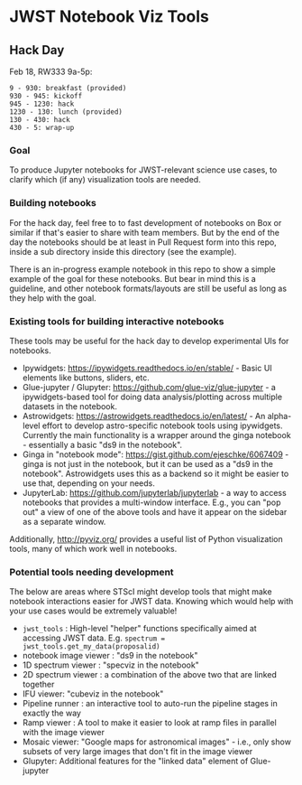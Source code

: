 # JWST Notebook Viz Tools

## Hack Day

Feb 18, RW333 9a-5p:
```
9 - 930: breakfast (provided)
930 - 945: kickoff
945 - 1230: hack
1230 - 130: lunch (provided)
130 - 430: hack
430 - 5: wrap-up
```

### Goal

To produce Jupyter notebooks for JWST-relevant science use cases, to clarify which (if any) visualization tools are needed.

### Building notebooks

For the hack day, feel free to to fast development of notebooks on Box or similar if that's easier to share with team members.  But by the end of the day the notebooks should be at least in Pull Request form into this repo, inside a sub directory inside this directory (see the example).

There is an in-progress example notebook in this repo to show a simple example of the goal for these notebooks.  But bear in mind this is a guideline, and other notebook formats/layouts are still be useful as long as they help with the goal.

### Existing tools for building interactive notebooks

These tools may be useful for the hack day to develop experimental UIs for notebooks.

* Ipywidgets: https://ipywidgets.readthedocs.io/en/stable/ - Basic UI elements like buttons, sliders, etc.
* Glue-jupyter / Glupyter: https://github.com/glue-viz/glue-jupyter - a ipywidgets-based tool for doing data analysis/plotting across multiple datasets in the notebook.
* Astrowidgets: https://astrowidgets.readthedocs.io/en/latest/ - An alpha-level effort to develop astro-specific notebook tools using ipywidgets.  Currently the main functionality is a wrapper around the ginga notebook - essentially a basic "ds9 in the notebook".
* Ginga in "notebook mode": https://gist.github.com/ejeschke/6067409 - ginga is not just in the notebook, but it can be used as a "ds9 in the notebook".  Astrowidgets uses this as a backend so it might be easier to use that, depending on your needs.
* JupyterLab: https://github.com/jupyterlab/jupyterlab - a way to access notebooks that provides a multi-window interface.  E.g., you can "pop out" a view of one of the above tools and have it appear on the sidebar as a separate window.

Additionally, http://pyviz.org/ provides a useful list of Python visualization tools, many of which work well in notebooks.

### Potential tools needing development

The below are areas where STScI might develop tools that might make notebook interactions easier for JWST data.  Knowing which would help with your use cases would be extremely valuable! 

* `jwst_tools` : High-level "helper" functions specifically aimed at accessing JWST data.  E.g. ``spectrum = jwst_tools.get_my_data(proposalid)``
* notebook image viewer : "ds9 in the notebook"
* 1D spectrum viewer : "specviz in the notebook"
* 2D spectrum viewer : a combination of the above two that are linked together
* IFU viewer: "cubeviz in the notebook"
* Pipeline runner : an interactive tool to auto-run the pipeline stages in exactly the way 
* Ramp viewer : A tool to make it easier to look at ramp files in parallel with the image viewer
* Mosaic viewer: "Google maps for astronomical images"  - i.e., only show subsets of very large images that don't fit in the image viewer
* Glupyter: Additional features for the "linked data" element of Glue-jupyter
